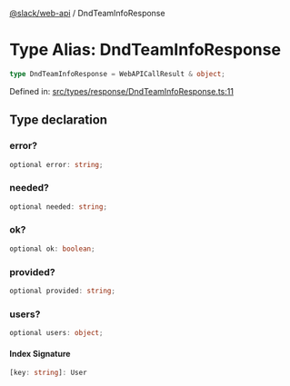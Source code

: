 [@slack/web-api](../index.md) / DndTeamInfoResponse

# Type Alias: DndTeamInfoResponse

```ts
type DndTeamInfoResponse = WebAPICallResult & object;
```

Defined in: [src/types/response/DndTeamInfoResponse.ts:11](https://github.com/slackapi/node-slack-sdk/blob/main/packages/web-api/src/types/response/DndTeamInfoResponse.ts#L11)

## Type declaration

### error?

```ts
optional error: string;
```

### needed?

```ts
optional needed: string;
```

### ok?

```ts
optional ok: boolean;
```

### provided?

```ts
optional provided: string;
```

### users?

```ts
optional users: object;
```

#### Index Signature

```ts
[key: string]: User
```

